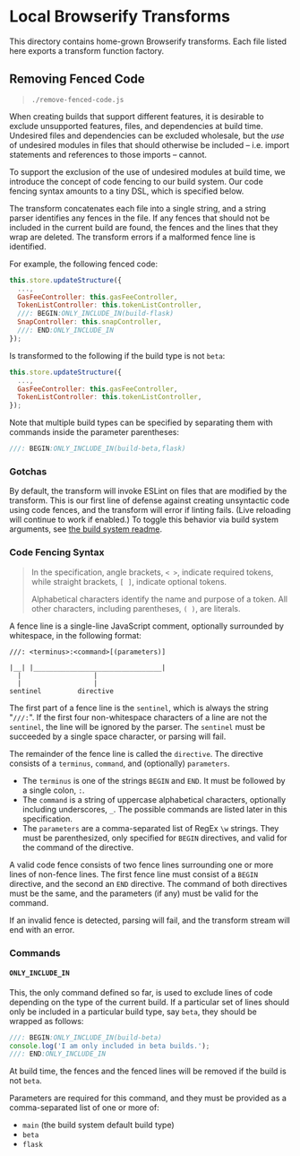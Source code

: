 # Local Browserify Transforms

This directory contains home-grown Browserify transforms.
Each file listed here exports a transform function factory.

## Removing Fenced Code

> `./remove-fenced-code.js`

When creating builds that support different features, it is desirable to exclude
unsupported features, files, and dependencies at build time. Undesired files and
dependencies can be excluded wholesale, but the _use_ of undesired modules in
files that should otherwise be included – i.e. import statements and references
to those imports – cannot.

To support the exclusion of the use of undesired modules at build time, we
introduce the concept of code fencing to our build system. Our code fencing
syntax amounts to a tiny DSL, which is specified below.

The transform concatenates each file into a single string, and a string parser
identifies any fences in the file. If any fences that should not be included in
the current build are found, the fences and the lines that they wrap are
deleted. The transform errors if a malformed fence line is identified.

For example, the following fenced code:

```javascript
this.store.updateStructure({
  ...,
  GasFeeController: this.gasFeeController,
  TokenListController: this.tokenListController,
  ///: BEGIN:ONLY_INCLUDE_IN(build-flask)
  SnapController: this.snapController,
  ///: END:ONLY_INCLUDE_IN
});
```

Is transformed to the following if the build type is not `beta`:

```javascript
this.store.updateStructure({
  ...,
  GasFeeController: this.gasFeeController,
  TokenListController: this.tokenListController,
});
```

Note that multiple build types can be specified by separating them with
commands inside the parameter parentheses:

```javascript
///: BEGIN:ONLY_INCLUDE_IN(build-beta,flask)
```

### Gotchas

By default, the transform will invoke ESLint on files that are modified by the transform.
This is our first line of defense against creating unsyntactic code using code fences, and the transform will error if linting fails.
(Live reloading will continue to work if enabled.)
To toggle this behavior via build system arguments, see [the build system readme](../README.md).

### Code Fencing Syntax

> In the specification, angle brackets, `< >`, indicate required tokens, while
> straight brackets, `[ ]`, indicate optional tokens.
>
> Alphabetical characters identify the name and purpose of a token. All other
> characters, including parentheses, `( )`, are literals.

A fence line is a single-line JavaScript comment, optionally surrounded by
whitespace, in the following format:

```text
///: <terminus>:<command>[(parameters)]

|__| |________________________________|
  |                  |
  |                  |
sentinel         directive
```

The first part of a fence line is the `sentinel`, which is always the string
"`///:`". If the first four non-whitespace characters of a line are not the
`sentinel`, the line will be ignored by the parser. The `sentinel` must be
succeeded by a single space character, or parsing will fail.

The remainder of the fence line is called the `directive`.
The directive consists of a `terminus`, `command`, and (optionally) `parameters`.

- The `terminus` is one of the strings `BEGIN` and `END`. It must be followed by
  a single colon, `:`.
- The `command` is a string of uppercase alphabetical characters, optionally
  including underscores, `_`. The possible commands are listed later in this
  specification.
- The `parameters` are a comma-separated list of RegEx `\w` strings. They must
  be parenthesized, only specified for `BEGIN` directives, and valid for the
  command of the directive.

A valid code fence consists of two fence lines surrounding one or more lines of
non-fence lines. The first fence line must consist of a `BEGIN` directive, and
the second an `END` directive. The command of both directives must be the same,
and the parameters (if any) must be valid for the command.

If an invalid fence is detected, parsing will fail, and the transform stream
will end with an error.

### Commands

#### `ONLY_INCLUDE_IN`

This, the only command defined so far, is used to exclude lines of code
depending on the type of the current build. If a particular set of lines should
only be included in a particular build type, say `beta`, they should be wrapped
as follows:

```javascript
///: BEGIN:ONLY_INCLUDE_IN(build-beta)
console.log('I am only included in beta builds.');
///: END:ONLY_INCLUDE_IN
```

At build time, the fences and the fenced lines will be removed if the build is
not `beta`.

Parameters are required for this command, and they must be provided as a
comma-separated list of one or more of:

- `main` (the build system default build type)
- `beta`
- `flask`
